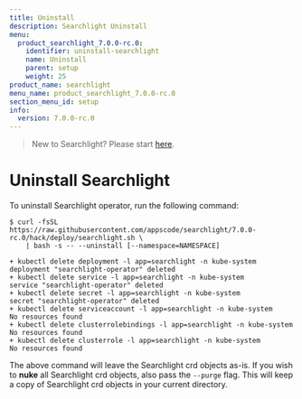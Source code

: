 ```yaml
---
title: Uninstall
description: Searchlight Uninstall
menu:
  product_searchlight_7.0.0-rc.0:
    identifier: uninstall-searchlight
    name: Uninstall
    parent: setup
    weight: 25
product_name: searchlight
menu_name: product_searchlight_7.0.0-rc.0
section_menu_id: setup
info:
  version: 7.0.0-rc.0
---
```


> New to Searchlight? Please start [here](/products/searchlight/7.0.0-rc.0/concepts/README).

# Uninstall Searchlight

To uninstall Searchlight operator, run the following command:

```console
$ curl -fsSL https://raw.githubusercontent.com/appscode/searchlight/7.0.0-rc.0/hack/deploy/searchlight.sh \
    | bash -s -- --uninstall [--namespace=NAMESPACE]

+ kubectl delete deployment -l app=searchlight -n kube-system
deployment "searchlight-operator" deleted
+ kubectl delete service -l app=searchlight -n kube-system
service "searchlight-operator" deleted
+ kubectl delete secret -l app=searchlight -n kube-system
secret "searchlight-operator" deleted
+ kubectl delete serviceaccount -l app=searchlight -n kube-system
No resources found
+ kubectl delete clusterrolebindings -l app=searchlight -n kube-system
No resources found
+ kubectl delete clusterrole -l app=searchlight -n kube-system
No resources found
```

The above command will leave the Searchlight crd objects as-is. If you wish to **nuke** all Searchlight crd objects, also pass the `--purge` flag. This will keep a copy of Searchlight crd objects in your current directory.
